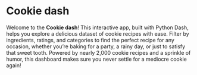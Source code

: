 # Cookie dash
Welcome to the **Cookie dash**! This interactive app, built with Python Dash, helps you explore a delicious dataset of cookie recipes with ease. Filter by ingredients, ratings, and categories to find the perfect recipe for any occasion, whether you’re baking for a party, a rainy day, or just to satisfy that sweet tooth. Powered by nearly 2,000 cookie recipes and a sprinkle of humor, this dashboard makes sure you never settle for a mediocre cookie again!